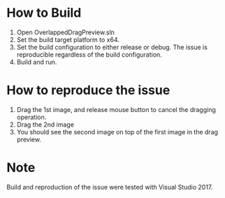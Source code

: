 # How to Build
1) Open OverlappedDragPreview.sln
2) Set the build target platform to x64. 
3) Set the build configuration to either release or debug. The issue is reproducible regardless of the build configuration.
4) Build and run.

# How to reproduce the issue
1) Drag the 1st image, and release mouse button to cancel the dragging operation.
2) Drag the 2nd image
3) You should see the second image on top of the first image in the drag preview.

# Note
Build and reproduction of the issue were tested with Visual Studio 2017.
